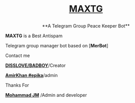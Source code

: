 # <p align="center">[**MAXTG**](https://github.com/Maxsteam/o0)

<p align="center">**A Telegram Group Peace Keeper Bot**


**MAXTG** is a Best Antispam


Telegram group manager bot based on [******MerBot******]

 Contact me


[**DISSLOVE/BADBOY**](https://telegram.me/Bad_Bo0y)/Creator


[**AmirKhan #epika**](https://telegram.me/Khan_2222)/admin

Thanks For

[**Mohammad JM**](https://telegram.me/mohammadjm6) /Admin and developer
